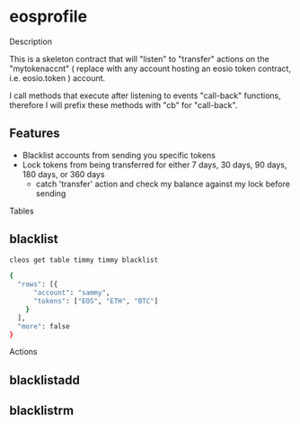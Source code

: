 # eosprofile

Description

This is a skeleton contract that will "listen" to "transfer" actions on the "mytokenaccnt" ( replace with any account hosting an eosio token contract, i.e. eosio.token ) account.

I call methods that execute after listening to events "call-back" functions, therefore I will prefix these methods with "cb" for "call-back".

Features
----
* Blacklist accounts from sending you specific tokens
* Lock tokens from being transferred for either 7 days, 30 days, 90 days, 180 days, or 360 days
  - catch 'transfer' action and check my balance against my lock before sending

Tables
## blacklist
```bash
cleos get table timmy timmy blacklist

{
  "rows": [{
      "account": "sammy",
      "tokens": ["EOS", "ETH", "BTC"]
    }
  ],
  "more": false
}
```


Actions
## blacklistadd

## blacklistrm